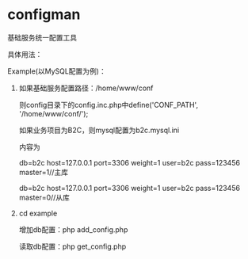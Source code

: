 # configman
基础服务统一配置工具

具体用法：

Example(以MySQL配置为例)：

1. 如果基础服务配置路径：/home/www/conf

   则config目录下的config.inc.php中define('CONF_PATH', '/home/www/conf/');
   
   如果业务项目为B2C，则mysql配置为b2c.mysql.ini
   
   内容为
   
   db=b2c host=127.0.0.1 port=3306 weight=1 user=b2c pass=123456 master=1//主库
   
   db=b2c host=127.0.0.1 port=3306 weight=1 user=b2c pass=123456 master=0//从库

2. cd example

   增加db配置：php add_config.php
   
   读取db配置：php get_config.php

